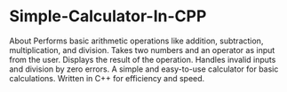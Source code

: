 # Simple-Calculator-In-CPP
About Performs basic arithmetic operations like addition, subtraction, multiplication, and division. Takes two numbers and an operator as input from the user. Displays the result of the operation. Handles invalid inputs and division by zero errors. A simple and easy-to-use calculator for basic calculations. Written in C++ for efficiency and speed.
